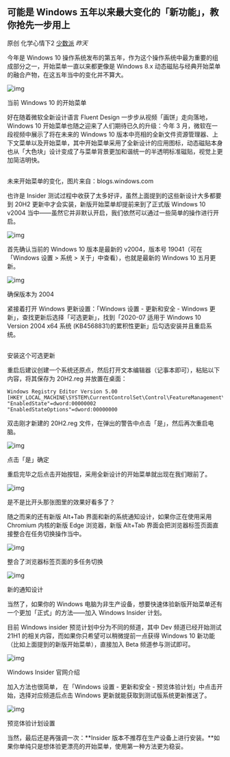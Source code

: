 ## 可能是 Windows 五年以来最大变化的「新功能」，教你抢先一步用上

原创 化学心情下2 [少数派](javascript:void(0);) *昨天*

今年是 Windows 10 操作系统发布的第五年，作为这个操作系统中最为重要的组成部分之一，开始菜单一直以来都更像是 Windows 8.x 动态磁贴与经典开始菜单的融合产物，在这五年当中的变化并不算大。

![img](images/README/640)

当前 Windows 10 的开始菜单

好在随着微软全新设计语言 Fluent Design 一步步从视频「画饼」走向落地，Windows 10 开始菜单也随之迎来了人们期待已久的升级：今年 3 月，微软在一段视频中展示了将在未来的 Windows 10 版本中亮相的全新文件资源管理器、上下文菜单以及开始菜单，其中开始菜单采用了全新设计的应用图标，动态磁贴本身也从「大色块」设计变成了与菜单背景更加和谐统一的半透明标准磁贴，视觉上更加简洁明快。

![img](data:image/gif;base64,iVBORw0KGgoAAAANSUhEUgAAAAEAAAABCAYAAAAfFcSJAAAADUlEQVQImWNgYGBgAAAABQABh6FO1AAAAABJRU5ErkJggg==)

未来开始菜单的变化，图片来自：blogs.windows.com

也许是 Insider 测试过程中收获了太多好评，虽然上面提到的这些新设计大多都要到 20H2 更新中才会实装，新版开始菜单却提前来到了正式版 Windows 10 v2004 当中——虽然它并非默认开启，我们依然可以通过一些简单的操作进行开启。

![img](images/README/640)

首先确认当前的 Windows 10 版本是最新的 v2004，版本号 19041（可在「Windows 设置 > 系统 > 关于」中查看），也就是最新的 Windows 10 五月更新。

![img](images/README/640)

确保版本为 2004

紧接着打开 Windows 更新设置：「Windows 设置 - 更新和安全 - Windows 更新」，查找更新后选择「可选更新」，找到「2020-07 适用于 Windows 10 Version 2004 x64 系统 (KB4568831)的累积性更新」后勾选安装并且重启系统。

![img](data:image/gif;base64,iVBORw0KGgoAAAANSUhEUgAAAAEAAAABCAYAAAAfFcSJAAAADUlEQVQImWNgYGBgAAAABQABh6FO1AAAAABJRU5ErkJggg==)

安装这个可选更新

重启后建议创建一个系统还原点，然后打开文本编辑器（记事本即可），粘贴以下内容，将其保存为 20H2.reg 并放置在桌面：

```regedit
Windows Registry Editor Version 5.00
[HKEY_LOCAL_MACHINE\SYSTEM\CurrentControlSet\Control\FeatureManagement\Overrides\0\2093230218]
"EnabledState"=dword:00000002
"EnabledStateOptions"=dword:00000000
```

双击刚才新建的 20H2.reg 文件，在弹出的警告中点击「是」，然后再次重启电脑。

![img](images/README/640)

点击「是」确定

重启完毕之后点击开始按钮，采用全新设计的开始菜单就出现在我们眼前了。

![img](images/README/640)

是不是比开头那张图里的效果好看多了？

随之而来的还有新版 Alt+Tab 界面和新的系统通知设计，如果你正在使用采用 Chromium 内核的新版 Edge 浏览器，新版 Alt+Tab 界面会把浏览器标签页面直接整合在任务切换操作当中。

![img](images/README/640)

整合了浏览器标签页面的多任务切换

![img](images/README/640)

新的通知设计

当然了，如果你的 Windows 电脑为非生产设备，想要快速体验新版开始菜单还有一个更加「正式」的方法——加入 Windows Insider 计划。

目前 Windows insider 预览计划中分为不同的频道，其中 Dev 频道已经开始测试 21H1 的相关内容，而如果你只希望可以稍微提前一点获得 Windows 10 新功能（比如上面提到的新版开始菜单），直接加入 Beta 频道参与测试即可。

![img](images/README/640)

Windows Insider 官网介绍

加入方法也很简单， 在「Windows 设置 - 更新和安全 - 预览体验计划」中点击开始，选择对应频道后点击 Windows 更新就能获取到测试版系统更新推送了。

![img](images/README/640)

预览体验计划设置

当然，最后还是再强调一次：**Insider 版本不推荐在生产设备上进行安装。**如果你单纯只是想体验更漂亮的开始菜单，使用第一种方法更为稳妥。